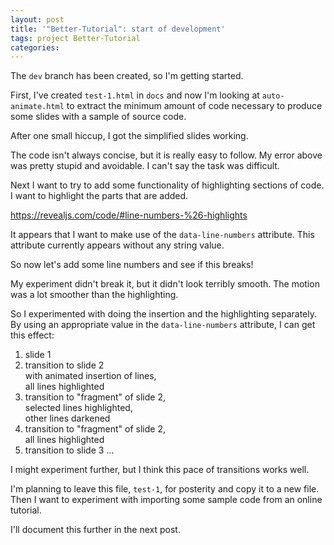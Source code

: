 ```yaml
---
layout: post
title: '"Better-Tutorial": start of development'
tags: project Better-Tutorial
categories: 
---
```


The `dev` branch has been created, so I'm getting started.

First, I've created `test-1.html` in `docs` and now I'm looking at `auto-animate.html` to extract the minimum amount of code necessary to produce some slides with a sample of source code.

After one small hiccup, I got the simplified slides working.

The code isn't always concise, but it is really easy to follow.  My error above was pretty stupid and avoidable.  I can't say the task was difficult.

Next I want to try to add some functionality of highlighting sections of code.  I want to highlight the parts that are added.

https://revealjs.com/code/#line-numbers-%26-highlights

It appears that I want to make use of the `data-line-numbers` attribute.  This attribute currently appears without any string value.

So now let's add some line numbers and see if this breaks!

My experiment didn't break it, but it didn't look terribly smooth.  The motion was a lot smoother than the highlighting.

So I experimented with doing the insertion and the highlighting separately.  By using an appropriate value in the `data-line-numbers` attribute, I can get this effect:

1. slide 1
2. transition to slide 2   
with animated insertion of lines,   
all lines highlighted
3. transition to "fragment" of slide 2,    
selected lines highlighted,    
other lines darkened
4. transition to "fragment" of slide 2,    
all lines highlighted
5. transition to slide 3 ...

I might experiment further, but I think this pace of transitions works well.

I'm planning to leave this file, `test-1`, for posterity and copy it to a new file.  Then I want to experiment with importing some sample code from an online tutorial.

I'll document this further in the next post.
